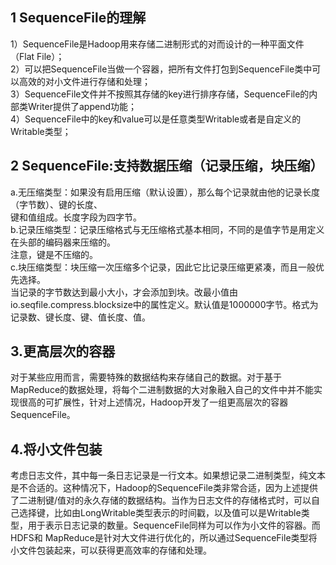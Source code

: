 ## 1 SequenceFile的理解   
1）SequenceFile是Hadoop用来存储二进制形式的对而设计的一种平面文件（Flat File）；    
2）可以把SequenceFile当做一个容器，把所有文件打包到SequenceFile类中可以高效的对小文件进行存储和处理；      
3）SequenceFile文件并不按照其存储的key进行排序存储，SequenceFile的内部类Writer提供了append功能；  
4）SequenceFile中的key和value可以是任意类型Writable或者是自定义的Writable类型；  

## 2 SequenceFile:支持数据压缩（记录压缩，块压缩）
a.无压缩类型：如果没有启用压缩（默认设置），那么每个记录就由他的记录长度（字节数）、键的长度、    
键和值组成。长度字段为四字节。    
b.记录压缩类型：记录压缩格式与无压缩格式基本相同，不同的是值字节是用定义在头部的编码器来压缩的。    
注意，键是不压缩的。    
c.块压缩类型：块压缩一次压缩多个记录，因此它比记录压缩更紧凑，而且一般优先选择。    
当记录的字节数达到最小大小，才会添加到块。改最小值由io.seqfile.compress.blocksize中的属性定义。默认值是1000000字节。格式为记录数、键长度、键、值长度、值。    

## 3.更高层次的容器
对于某些应用而言，需要特殊的数据结构来存储自己的数据。对于基于MapReduce的数据处理，将每个二进制数据的大对象融入自己的文件中并不能实现很高的可扩展性，针对上述情况，Hadoop开发了一组更高层次的容器SequenceFile。  

## 4.将小文件包装
考虑日志文件，其中每一条日志记录是一行文本。如果想记录二进制类型，纯文本是不合适的。这种情况下，Hadoop的SequenceFile类非常合适，因为上述提供了二进制键/值对的永久存储的数据结构。当作为日志文件的存储格式时，可以自己选择键，比如由LongWritable类型表示的时间戳，以及值可以是Writable类型，用于表示日志记录的数量。SequenceFile同样为可以作为小文件的容器。而HDFS和 MapReduce是针对大文件进行优化的，所以通过SequenceFile类型将小文件包装起来，可以获得更高效率的存储和处理。  
